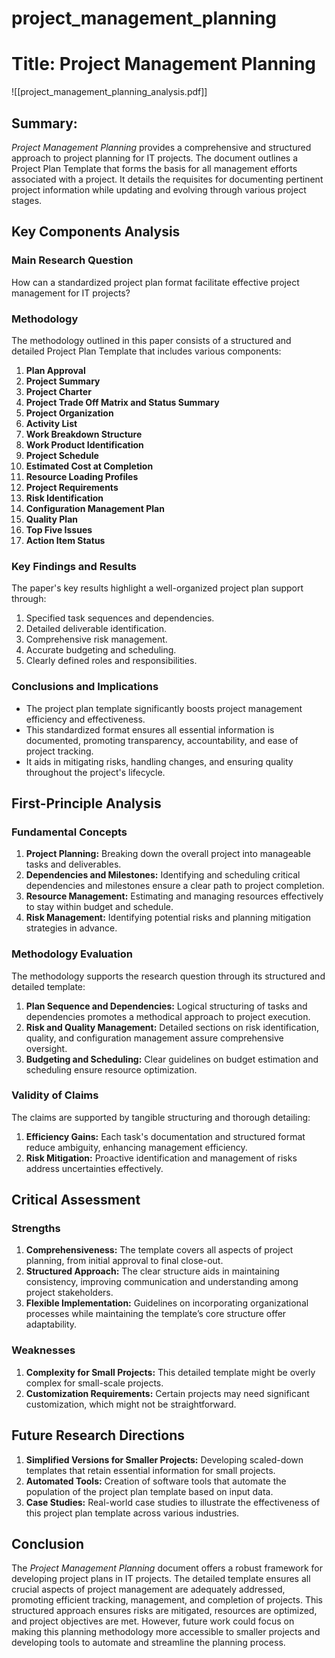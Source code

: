 # project_management_planning

# Title: Project Management Planning
![[project_management_planning_analysis.pdf]]

## Summary:

*Project Management Planning* provides a comprehensive and structured approach to project planning for IT projects. The document outlines a Project Plan Template that forms the basis for all management efforts associated with a project. It details the requisites for documenting pertinent project information while updating and evolving through various project stages. 

## Key Components Analysis

### Main Research Question
How can a standardized project plan format facilitate effective project management for IT projects?

### Methodology
The methodology outlined in this paper consists of a structured and detailed Project Plan Template that includes various components:
1. **Plan Approval**
2. **Project Summary**
3. **Project Charter**
4. **Project Trade Off Matrix and Status Summary**
5. **Project Organization**
6. **Activity List**
7. **Work Breakdown Structure**
8. **Work Product Identification**
9. **Project Schedule**
10. **Estimated Cost at Completion**
11. **Resource Loading Profiles**
12. **Project Requirements**
13. **Risk Identification**
14. **Configuration Management Plan**
15. **Quality Plan**
16. **Top Five Issues**
17. **Action Item Status**

### Key Findings and Results
The paper's key results highlight a well-organized project plan support through:
1. Specified task sequences and dependencies.
2. Detailed deliverable identification.
3. Comprehensive risk management.
4. Accurate budgeting and scheduling.
5. Clearly defined roles and responsibilities.

### Conclusions and Implications
- The project plan template significantly boosts project management efficiency and effectiveness.
- This standardized format ensures all essential information is documented, promoting transparency, accountability, and ease of project tracking.
- It aids in mitigating risks, handling changes, and ensuring quality throughout the project's lifecycle.

## First-Principle Analysis

### Fundamental Concepts
1. **Project Planning:** Breaking down the overall project into manageable tasks and deliverables.
2. **Dependencies and Milestones:** Identifying and scheduling critical dependencies and milestones ensure a clear path to project completion.
3. **Resource Management:** Estimating and managing resources effectively to stay within budget and schedule.
4. **Risk Management:** Identifying potential risks and planning mitigation strategies in advance.

### Methodology Evaluation
The methodology supports the research question through its structured and detailed template:
1. **Plan Sequence and Dependencies:** Logical structuring of tasks and dependencies promotes a methodical approach to project execution.
2. **Risk and Quality Management:** Detailed sections on risk identification, quality, and configuration management assure comprehensive oversight.
3. **Budgeting and Scheduling:** Clear guidelines on budget estimation and scheduling ensure resource optimization.

### Validity of Claims
The claims are supported by tangible structuring and thorough detailing:
1. **Efficiency Gains:** Each task's documentation and structured format reduce ambiguity, enhancing management efficiency.
2. **Risk Mitigation:** Proactive identification and management of risks address uncertainties effectively.

## Critical Assessment

### Strengths
1. **Comprehensiveness:** The template covers all aspects of project planning, from initial approval to final close-out.
2. **Structured Approach:** The clear structure aids in maintaining consistency, improving communication and understanding among project stakeholders.
3. **Flexible Implementation:** Guidelines on incorporating organizational processes while maintaining the template’s core structure offer adaptability.

### Weaknesses
1. **Complexity for Small Projects:** This detailed template might be overly complex for small-scale projects.
2. **Customization Requirements:** Certain projects may need significant customization, which might not be straightforward.

## Future Research Directions
1. **Simplified Versions for Smaller Projects:** Developing scaled-down templates that retain essential information for small projects.
2. **Automated Tools:** Creation of software tools that automate the population of the project plan template based on input data.
3. **Case Studies:** Real-world case studies to illustrate the effectiveness of this project plan template across various industries.

## Conclusion
The *Project Management Planning* document offers a robust framework for developing project plans in IT projects. The detailed template ensures all crucial aspects of project management are adequately addressed, promoting efficient tracking, management, and completion of projects. This structured approach ensures risks are mitigated, resources are optimized, and project objectives are met. However, future work could focus on making this planning methodology more accessible to smaller projects and developing tools to automate and streamline the planning process.